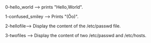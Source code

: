 0-hello_world --> prints "Hello,World".

1-confused_smiley --> Prints "(Ôo)".

2-hellofile--> Display the content of the /etc/passwd file.

3-twofiles --> Display the content of two /etc/passwd and /etc/hosts.


